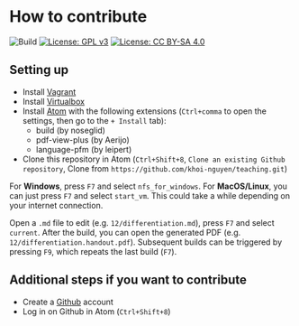 # How to contribute

![Build](https://github.com/khoi-nguyen/teaching/workflows/Build/badge.svg)
[![License: GPL v3](https://img.shields.io/badge/License-GPLv3-blue.svg)](https://www.gnu.org/licenses/gpl-3.0)
[![License: CC BY-SA 4.0](https://licensebuttons.net/l/by-sa/4.0/80x15.png)](https://creativecommons.org/licenses/by-sa/4.0/)

## Setting up

- Install [Vagrant](https://vagrantup.com)
- Install [Virtualbox](https://www.virtualbox.org/)
- Install [Atom](https://atom.io/) with the following extensions
  (`Ctrl+comma` to open the settings, then go to the `+ Install` tab):
    - build (by noseglid)
    - pdf-view-plus (by Aerijo)
    - language-pfm (by leipert)
- Clone this repository in Atom (`Ctrl+Shift+8`, `Clone an existing Github repository`, Clone from `https://github.com/khoi-nguyen/teaching.git`)

For **Windows**, press `F7` and select `nfs_for_windows`.
For **MacOS/Linux**, you can just press `F7` and select `start_vm`.
This could take a while depending on your internet connection.

Open a `.md` file to edit (e.g. `12/differentiation.md`),
press `F7` and select `current`.
After the build, you can open the generated PDF (e.g. `12/differentiation.handout.pdf`).
Subsequent builds can be triggered by pressing `F9`,
which repeats the last build (`F7`).

## Additional steps if you want to contribute

- Create a [Github](https://github.com) account
- Log in on Github in Atom (`Ctrl+Shift+8`)
